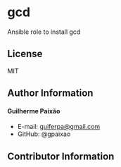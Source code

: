 gcd
=========

Ansible role to install gcd

License
-------

MIT

Author Information
------------------

#### Guilherme Paixão 
-   E-mail: guiferpa@gmail.com 
-   GitHub: @gpaixao

Contributor Information
----------------------
